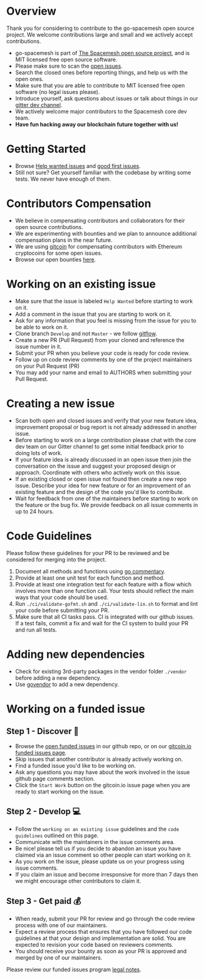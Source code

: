 # Overview
Thank you for considering to contribute to the go-spacemesh open source project. We welcome contributions large and small and we actively accept contributions.

- go-spacemesh is part of [The Spacemesh open source project](https://spacemesh.io), and is MIT licensed free open source software.
- Please make sure to scan the [open issues](https://github.com/spacemeshos/go-spacemesh/issues). 
- Search the closed ones before reporting things, and help us with the open ones.
- Make sure that you are able to contribute to MIT licensed free open software (no legal issues please).
- Introduce yourself, ask questions about issues or talk about things in our [gitter dev channel](https://gitter.im/spacemesh-os/Lobby).
- We actively welcome major contributors to the Spacemesh core dev team.
- **Have fun hacking away our blockchain future together with us!**

# Getting Started
- Browse [Help wanted issues](https://github.com/spacemeshos/go-spacemesh/labels/help%20wanted) and [good first issues](https://github.com/spacemeshos/go-spacemesh/labels/good%20first%20issue).
- Still not sure? Get yourself familiar with the codebase by writing some tests. We never have enough of them.

# Contributors Compensation
- We believe in compensating contributors and collaborators for their open source contributions.
- We are experimenting with bounties and we plan to announce additional compensation plans in the near future.
- We are using [gitcoin](https://gitcoin.co) for compensating contributors with Ethereum cryptocoins for some open issues.
- Browse our open bounties [here](https://gitcoin.co/profile/spacemeshos).

# Working on an existing issue
- Make sure that the issue is labeled `Help Wanted` before starting to work on it.
- Add a comment in the issue that you are starting to work on it.
- Ask for any information that you feel is missing from the issue for you to be able to work on it.
- Clone branch `Develop` and not `Master` - we follow [gitflow](https://datasift.github.io/gitflow/IntroducingGitFlow.html).
- Create a new PR (Pull Request) from your cloned and reference the issue number in it.
- Submit your PR when you believe your code is ready for code review.
- Follow up on code review comments by one of the project maintainers on your Pull Request (PR)
- You may add your name and email to AUTHORS when submitting your Pull Request.

# Creating a new issue
- Scan both open and closed issues and verify that your new feature idea, improvement proposal or bug report is not already addressed in another issue.
- Before starting to work on a large contribution please chat with the core dev team on our Gitter channel to get some initial feedback prior to doing lots of work.
- If your feature idea is already discussed in an open issue then join the conversation on the issue and suggest your proposed design or approach. Coordinate with others who actively work on this issue.
- If an existing closed or open issue not found then create a new repo issue. Describe your idea for new feature or for an improvement of an existing feature and the design of the code you'd like to contribute.
- Wait for feedback from one of the maintainers before starting to work on the feature or the bug fix. We provide feedback on all issue comments in up to 24 hours.

# Code Guidelines
Please follow these guidelines for your PR to be reviewed and be considered for merging into the project.

1. Document all methods and functions using [go commentary](https://golang.org/doc/effective_go.html#commentary).  
2. Provide at least one unit test for each function and method.
3. Provide at least one integration test for each feature with a flow which involves more than one function call. Your tests should reflect the main ways that your code should be used.
4. Run `./ci/validate-gofmt.sh` and `./ci/validate-lin.sh` to format and lint your code before submitting your PR.
5. Make sure that all CI tasks pass. CI is integrated with our github issues. If a test fails, commit a fix and wait for the CI system to build your PR and run all tests.

# Adding new dependencies
- Check for existing 3rd-party packages in the vendor folder `./vendor` before adding a new dependency.
- Use [govendor](https://github.com/kardianos/govendor) to add a new dependency.

# Working on a funded issue 

## Step 1 - Discover :sunrise_over_mountains:
- Browse the [open funded issues](https://github.com/spacemeshos/go-spacemesh/labels/funded) in our github repo, or on our [gitcoin.io funded issues page](https://gitcoin.co/profile/spacemeshos).
- Skip issues that another contributor is already actively working on.
- Find a funded issue you'd like to be working on.
- Ask any questions you may have about the work involved in the issue github page comments section.
- Click the `Start Work` button on the gitcoin.io issue page when you are ready to start working on the issue.

## Step 2 - Develop :computer:
- Follow the `working on an existing issue` guidelines and the `code guidelines` outlined on this page.
- Communicate with the maintainers in the issue comments area.
- Be nice! please tell us if you decide to abandon an issue you have claimed via an issue comment so other people can start working on it.
- As you work on the issue, please update us on your progress using issue comments.
- If you claim an issue and become irresponsive for more than 7 days then we might encourage other contributors to claim it.

## Step 3 - Get paid :moneybag:
- When ready, submit your PR for review and go through the code review process with one of our maintainers.
- Expect a review process that ensures that you have followed our code guidelines at that your design and implementation are solid. You are expected to revision your code based on reviewers comments.
- You should receive your bounty as soon as your PR is approved and merged by one of our maintainers. 

Please review our funded issues program [legal notes](https://github.com/spacemeshos/go-spacemesh/blob/master/legal.md).

